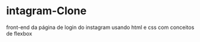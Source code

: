 # intagram-Clone
front-end da página de login do instagram usando html e css com conceitos de flexbox
